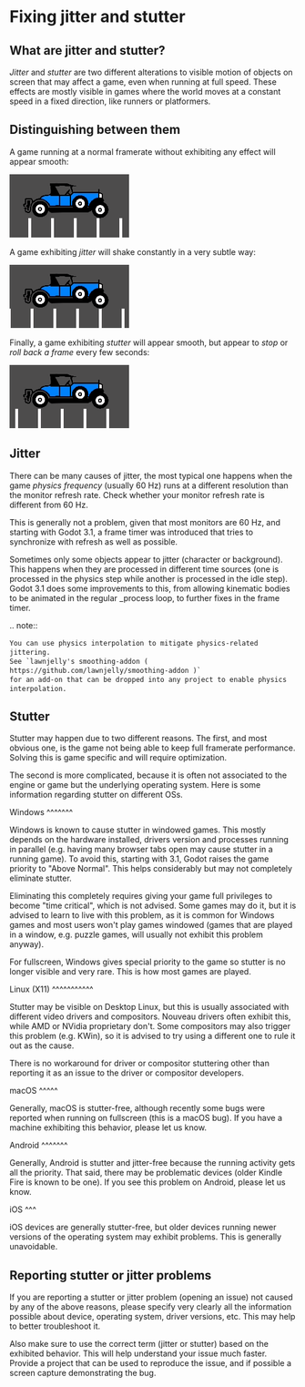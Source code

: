 

Fixing jitter and stutter
=========================

What are jitter and stutter?
----------------------------

*Jitter* and *stutter* are two different alterations to visible motion of objects on screen that may affect a game,
even when running at full speed. These effects are mostly visible in games where the world moves at a constant speed
in a fixed direction, like runners or platformers.

Distinguishing between them
---------------------------

A game running at a normal framerate without exhibiting any effect will appear smooth:

![](img/motion_normal.gif)

A game exhibiting *jitter* will shake constantly in a very subtle way:

![](img/motion_jitter.gif)

Finally, a game exhibiting *stutter* will appear smooth, but appear to *stop* or *roll back a frame* every few seconds:

![](img/motion_stutter.gif)


Jitter
------

There can be many causes of jitter, the most typical one happens when the game *physics frequency* (usually 60 Hz) runs
at a different resolution than the monitor refresh rate. Check whether your monitor refresh rate is different from 60 Hz.

This is generally not a problem, given that most monitors are 60 Hz, and
starting with Godot 3.1, a frame timer was introduced that tries to synchronize with refresh as well as possible.

Sometimes only some objects appear to jitter (character or background). This happens when they are processed in different
time sources (one is processed in the physics step while another is processed in the idle step). Godot 3.1 does some
improvements to this, from allowing kinematic bodies to be animated in the regular _process loop, to further fixes in the
frame timer.

.. note::

    You can use physics interpolation to mitigate physics-related jittering.
    See `lawnjelly's smoothing-addon ( https://github.com/lawnjelly/smoothing-addon )`
    for an add-on that can be dropped into any project to enable physics interpolation.

Stutter
-------

Stutter may happen due to two different reasons. The first, and most obvious one, is the game not being able to keep full
framerate performance. Solving this is game specific and will require optimization.

The second is more complicated, because it is often not associated to the engine or game but the underlying operating system.
Here is some information regarding stutter on different OSs.

Windows
^^^^^^^

Windows is known to cause stutter in windowed games. This mostly depends on the hardware installed, drivers version and
processes running in parallel (e.g. having many browser tabs open may cause stutter in a running game). To avoid this,
starting with 3.1, Godot raises the game priority to "Above Normal". This helps considerably but may not completely eliminate
stutter.

Eliminating this completely requires giving your game full privileges to become "time critical", which is not advised.
Some games may do it, but it is advised to learn to live with this problem, as it is common for Windows games and most users
won't play games windowed (games that are played in a window, e.g. puzzle games, will usually not exhibit this problem anyway).

For fullscreen, Windows gives special priority to the game so stutter is no longer visible and very rare.
This is how most games are played.

Linux (X11)
^^^^^^^^^^^

Stutter may be visible on Desktop Linux, but this is usually associated with different video drivers and compositors.
Nouveau drivers often exhibit this, while AMD or NVidia proprietary don't. Some compositors may also trigger this problem
(e.g. KWin), so it is advised to try using a different one to rule it out as the cause.

There is no workaround for driver or compositor stuttering other than reporting it as an issue to the driver or compositor
developers.

macOS
^^^^^

Generally, macOS is stutter-free, although recently some bugs were reported when running on fullscreen (this is a macOS bug).
If you have a machine exhibiting this behavior, please let us know.

Android
^^^^^^^

Generally, Android is stutter and jitter-free because the running activity gets all the priority. That said, there may be
problematic devices (older Kindle Fire is known to be one). If you see this problem on Android, please let us know.

iOS
^^^

iOS devices are generally stutter-free, but older devices running newer versions of the operating system may exhibit problems.
This is generally unavoidable.

Reporting stutter or jitter problems
------------------------------------

If you are reporting a stutter or jitter problem (opening an issue) not caused by any of the above reasons, please specify very
clearly all the information possible about device, operating system, driver versions, etc. This may help to better troubleshoot it.

Also make sure to use the correct term (jitter or stutter) based on the exhibited behavior. This will help understand your issue much faster.
Provide a project that can be used to reproduce the issue, and if possible a screen capture demonstrating the bug.
